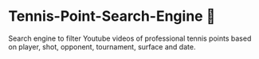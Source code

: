 # Tennis-Point-Search-Engine 🎾 
Search engine to filter Youtube videos of professional tennis points based on player, shot, opponent, tournament, surface and date.
